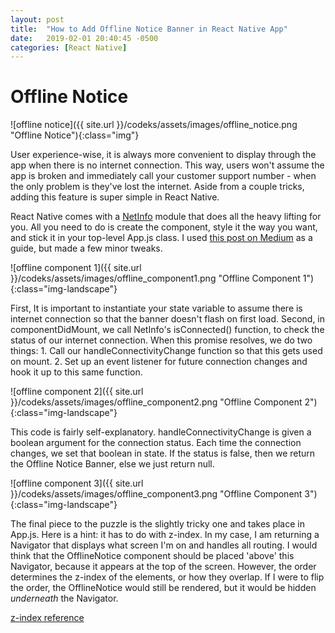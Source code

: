 ```yaml
---
layout: post
title:  "How to Add Offline Notice Banner in React Native App"
date:   2019-02-01 20:40:45 -0500
categories: [React Native]
---
```


# Offline Notice

![offline notice]({{ site.url }}/codeks/assets/images/offline_notice.png "Offline Notice"){:class="img"}

User experience-wise, it is always more convenient to display through the app when there is no internet connection. This way, users won't assume the app is broken and immediately call your customer support number - when the only problem is they've lost the internet. Aside from a couple tricks, adding this feature is super simple in React Native.

React Native comes with a [NetInfo](https://facebook.github.io/react-native/docs/netinfo) module that does all the heavy lifting for you. All you need to do is create the component, style it the way you want, and stick it in your top-level App.js class. I used [this post on Medium](https://medium.com/dailyjs/offline-notice-in-react-native-28a8d01e8cd0) as a guide, but made a few minor tweaks.

![offline component 1]({{ site.url }}/codeks/assets/images/offline_component1.png "Offline Component 1"){:class="img-landscape"}

First, It is important to instantiate your state variable to assume there is internet connection so that the banner doesn't flash on first load. Second, in componentDidMount, we call NetInfo's isConnected() function, to check the status of our internet connection. When this promise resolves, we do two things: 1. Call our handleConnectivityChange function so that this gets used on mount. 2. Set up an event listener for future connection changes and hook it up to this same function.

![offline component 2]({{ site.url }}/codeks/assets/images/offline_component2.png "Offline Component 2"){:class="img-landscape"}

This code is fairly self-explanatory. handleConnectivityChange is given a boolean argument for the connection status. Each time the connection changes, we set that boolean in state. If the status is false, then we return the Offline Notice Banner, else we just return null.

![offline component 3]({{ site.url }}/codeks/assets/images/offline_component3.png "Offline Component 3"){:class="img-landscape"}

The final piece to the puzzle is the slightly tricky one and takes place in App.js. Here is a hint: it has to do with z-index. In my case, I am returning a Navigator that displays what screen I'm on and handles all routing. I would think that the OfflineNotice component should be placed 'above' this Navigator, because it appears at the top of the screen. However, the order determines the z-index of the elements, or how they overlap. If I were to flip the order, the OfflineNotice would still be rendered, but it would be hidden *underneath* the Navigator. 

[z-index reference](https://developer.mozilla.org/en-US/docs/Web/CSS/z-index)